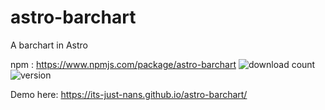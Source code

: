 # astro-barchart

A barchart in Astro

npm : <https://www.npmjs.com/package/astro-barchart> ![download count](https://img.shields.io/npm/dw/astro-barchart) ![version](https://img.shields.io/npm/v/astro-barchart)

Demo here: <https://its-just-nans.github.io/astro-barchart/>
